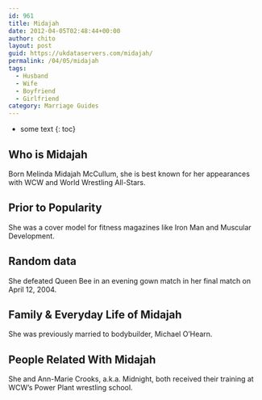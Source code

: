 ```yaml
---
id: 961
title: Midajah
date: 2012-04-05T02:48:44+00:00
author: chito
layout: post
guid: https://ukdataservers.com/midajah/
permalink: /04/05/midajah
tags:
  - Husband
  - Wife
  - Boyfriend
  - Girlfriend
category: Marriage Guides
---
```


* some text
{: toc}
          
          
## Who is  Midajah
                  
                  
                  
Born Melinda Midajah McCullum, she is best known for her appearances with WCW and World Wrestling All-Stars.
                  
                
                
                
## Prior to Popularity 
                  
                  
                  
She was a cover model for fitness magazines like Iron Man and Muscular Development.
                  
                
                
                
## Random data 
                  
                  
                  
She defeated Queen Bee in an evening gown match in her final match on April 12, 2004.
                  
                
                
                
## Family & Everyday Life of Midajah
                  
                  
                  
She was previously married to bodybuilder, Michael O&#8217;Hearn.
                  
                
                
                
## People Related With  Midajah
                  
                  
                  
She and Ann-Marie Crooks, a.k.a. Midnight, both received their training at WCW&#8217;s Power Plant wrestling school.
                  
                
              
            
          
          
          
    
    
  
